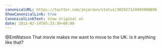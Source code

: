 ```yaml
---
canonicalURL: https://twitter.com/jmjordan/status/301927124045008896
ShowCanonicalLink: true
CanonicalLinkText: View original on
date: 2013-02-14T05:33:30+00:00
---
```

@EmWatson That movie makes me want to move to the UK. Is it anything like that?